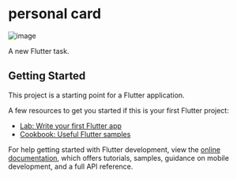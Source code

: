 # personal card
![image](https://github.com/EngMahmoudMaher/flutter-course-tasks/assets/173734058/a464dd77-ea78-4d0a-bb34-10aef4391a5e)

A new Flutter task.

## Getting Started

This project is a starting point for a Flutter application.

A few resources to get you started if this is your first Flutter project:

- [Lab: Write your first Flutter app](https://docs.flutter.dev/get-started/codelab)
- [Cookbook: Useful Flutter samples](https://docs.flutter.dev/cookbook)

For help getting started with Flutter development, view the
[online documentation](https://docs.flutter.dev/), which offers tutorials,
samples, guidance on mobile development, and a full API reference.
